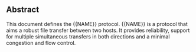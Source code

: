 ## Abstract

This document defines the {{NAME}} protocol. {{NAME}} is a protocol that aims a robust file transfer between two hosts. It provides reliability, support for multiple simultaneous transfers in both directions and a minimal congestion and flow control.


